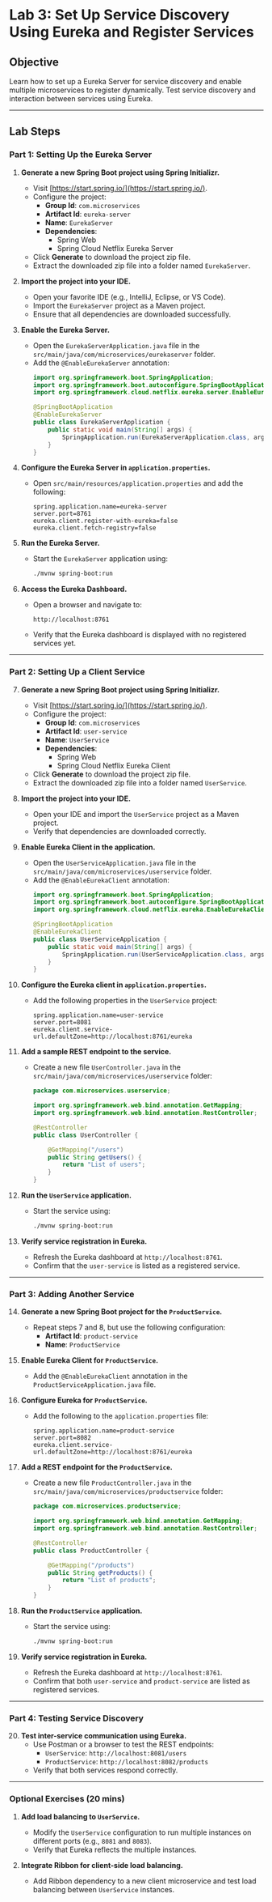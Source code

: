 # **Lab 3: Set Up Service Discovery Using Eureka and Register Services**

## **Objective**
Learn how to set up a Eureka Server for service discovery and enable multiple microservices to register dynamically. Test service discovery and interaction between services using Eureka.

---

## **Lab Steps**

### **Part 1: Setting Up the Eureka Server**

1. **Generate a new Spring Boot project using Spring Initializr.**
   - Visit [https://start.spring.io/](https://start.spring.io/).
   - Configure the project:
     - **Group Id**: `com.microservices`
     - **Artifact Id**: `eureka-server`
     - **Name**: `EurekaServer`
     - **Dependencies**:
       - Spring Web
       - Spring Cloud Netflix Eureka Server
   - Click **Generate** to download the project zip file.
   - Extract the downloaded zip file into a folder named `EurekaServer`.

2. **Import the project into your IDE.**
   - Open your favorite IDE (e.g., IntelliJ, Eclipse, or VS Code).
   - Import the `EurekaServer` project as a Maven project.
   - Ensure that all dependencies are downloaded successfully.

3. **Enable the Eureka Server.**
   - Open the `EurekaServerApplication.java` file in the `src/main/java/com/microservices/eurekaserver` folder.
   - Add the `@EnableEurekaServer` annotation:
     ```java
     import org.springframework.boot.SpringApplication;
     import org.springframework.boot.autoconfigure.SpringBootApplication;
     import org.springframework.cloud.netflix.eureka.server.EnableEurekaServer;

     @SpringBootApplication
     @EnableEurekaServer
     public class EurekaServerApplication {
         public static void main(String[] args) {
             SpringApplication.run(EurekaServerApplication.class, args);
         }
     }
     ```

4. **Configure the Eureka Server in `application.properties`.**
   - Open `src/main/resources/application.properties` and add the following:
     ```properties
     spring.application.name=eureka-server
     server.port=8761
     eureka.client.register-with-eureka=false
     eureka.client.fetch-registry=false
     ```

5. **Run the Eureka Server.**
   - Start the `EurekaServer` application using:
     ```bash
     ./mvnw spring-boot:run
     ```

6. **Access the Eureka Dashboard.**
   - Open a browser and navigate to:
     ```
     http://localhost:8761
     ```
   - Verify that the Eureka dashboard is displayed with no registered services yet.

---

### **Part 2: Setting Up a Client Service**

7. **Generate a new Spring Boot project using Spring Initializr.**
   - Visit [https://start.spring.io/](https://start.spring.io/).
   - Configure the project:
     - **Group Id**: `com.microservices`
     - **Artifact Id**: `user-service`
     - **Name**: `UserService`
     - **Dependencies**:
       - Spring Web
       - Spring Cloud Netflix Eureka Client
   - Click **Generate** to download the project zip file.
   - Extract the downloaded zip file into a folder named `UserService`.

8. **Import the project into your IDE.**
   - Open your IDE and import the `UserService` project as a Maven project.
   - Verify that dependencies are downloaded correctly.

9. **Enable Eureka Client in the application.**
   - Open the `UserServiceApplication.java` file in the `src/main/java/com/microservices/userservice` folder.
   - Add the `@EnableEurekaClient` annotation:
     ```java
     import org.springframework.boot.SpringApplication;
     import org.springframework.boot.autoconfigure.SpringBootApplication;
     import org.springframework.cloud.netflix.eureka.EnableEurekaClient;

     @SpringBootApplication
     @EnableEurekaClient
     public class UserServiceApplication {
         public static void main(String[] args) {
             SpringApplication.run(UserServiceApplication.class, args);
         }
     }
     ```

10. **Configure the Eureka client in `application.properties`.**
    - Add the following properties in the `UserService` project:
      ```properties
      spring.application.name=user-service
      server.port=8081
      eureka.client.service-url.defaultZone=http://localhost:8761/eureka
      ```

11. **Add a sample REST endpoint to the service.**
    - Create a new file `UserController.java` in the `src/main/java/com/microservices/userservice` folder:
      ```java
      package com.microservices.userservice;

      import org.springframework.web.bind.annotation.GetMapping;
      import org.springframework.web.bind.annotation.RestController;

      @RestController
      public class UserController {

          @GetMapping("/users")
          public String getUsers() {
              return "List of users";
          }
      }
      ```

12. **Run the `UserService` application.**
    - Start the service using:
      ```bash
      ./mvnw spring-boot:run
      ```

13. **Verify service registration in Eureka.**
    - Refresh the Eureka dashboard at `http://localhost:8761`.
    - Confirm that the `user-service` is listed as a registered service.

---

### **Part 3: Adding Another Service**

14. **Generate a new Spring Boot project for the `ProductService`.**
    - Repeat steps 7 and 8, but use the following configuration:
      - **Artifact Id**: `product-service`
      - **Name**: `ProductService`

15. **Enable Eureka Client for `ProductService`.**
    - Add the `@EnableEurekaClient` annotation in the `ProductServiceApplication.java` file.

16. **Configure Eureka for `ProductService`.**
    - Add the following to the `application.properties` file:
      ```properties
      spring.application.name=product-service
      server.port=8082
      eureka.client.service-url.defaultZone=http://localhost:8761/eureka
      ```

17. **Add a REST endpoint for the `ProductService`.**
    - Create a new file `ProductController.java` in the `src/main/java/com/microservices/productservice` folder:
      ```java
      package com.microservices.productservice;

      import org.springframework.web.bind.annotation.GetMapping;
      import org.springframework.web.bind.annotation.RestController;

      @RestController
      public class ProductController {

          @GetMapping("/products")
          public String getProducts() {
              return "List of products";
          }
      }
      ```

18. **Run the `ProductService` application.**
    - Start the service using:
      ```bash
      ./mvnw spring-boot:run
      ```

19. **Verify service registration in Eureka.**
    - Refresh the Eureka dashboard at `http://localhost:8761`.
    - Confirm that both `user-service` and `product-service` are listed as registered services.

---

### **Part 4: Testing Service Discovery**

20. **Test inter-service communication using Eureka.**
    - Use Postman or a browser to test the REST endpoints:
      - `UserService`: `http://localhost:8081/users`
      - `ProductService`: `http://localhost:8082/products`
    - Verify that both services respond correctly.

---

### **Optional Exercises (20 mins)**

1. **Add load balancing to `UserService`.**
   - Modify the `UserService` configuration to run multiple instances on different ports (e.g., `8081` and `8083`).
   - Verify that Eureka reflects the multiple instances.

2. **Integrate Ribbon for client-side load balancing.**
   - Add Ribbon dependency to a new client microservice and test load balancing between `UserService` instances.
